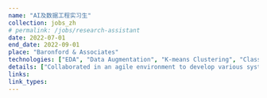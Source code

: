 ```yaml
---
name: "AI及数据工程实习生"
collection: jobs_zh
# permalink: /jobs/research-assistant
date: 2022-07-01
end_date: 2022-09-01
place: "Baronford & Associates"
technologies: ["EDA", "Data Augmentation", "K-means Clustering", "Classification", "CRUD", "MERN Stack"]
details: ["Collaborated in an agile environment to develop various systems, models, and data pipelines for a comprehensive patient record system.", "Performed exploratory data analysis and implemented a MERN stack application for data visualization and display."]
links: 
link_types: 
---
```

